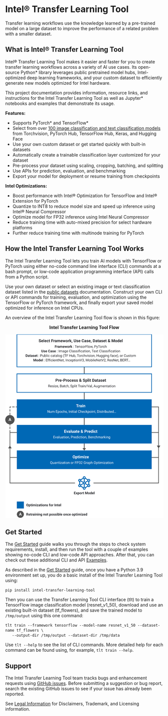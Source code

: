 <!-- SkipBadges -->
# Intel® Transfer Learning Tool

Transfer learning workflows use the knowledge learned by a pre-trained model on
a large dataset to improve the performance of a related problem with a smaller
dataset.

## What is Intel® Transfer Learning Tool

Intel® Transfer Learning Tool makes it easier and faster for you to
create transfer learning workflows across a variety of AI use cases. Its
open-source Python\* library leverages public pretrained model hubs,
Intel-optimized deep learning frameworks, and your custom dataset to efficiently
generate new models optimized for Intel hardware.

This project documentation provides information, resource links, and instructions for the Intel
Transfer Learning Tool as well as Jupyter\* notebooks and examples that
demonstrate its usage.

**Features:**
* Supports PyTorch\* and TensorFlow\*
* Select from over [100 image classification and text classification models](Models.md) from
  Torchvision, PyTorch Hub, TensorFlow Hub, Keras, and Hugging Face
* Use your own custom dataset or get started quickly with built-in datasets
* Automatically create a trainable classification layer customized for your dataset
* Pre-process your dataset using scaling, cropping, batching, and splitting
* Use APIs for prediction, evaluation, and benchmarking
* Export your model for deployment or resume training from checkpoints

**Intel Optimizations:**
* Boost performance with Intel® Optimization for TensorFlow and Intel® Extension for PyTorch
* Quantize to INT8 to reduce model size and speed up inference using Intel® Neural Compressor
* Optimize model for FP32 inference using Intel Neural Compressor
* Reduce training time with auto-mixed precision for select hardware platforms
* Further reduce training time with multinode training for PyTorch

## How the Intel Transfer Learning Tool Works

The Intel Transfer Learning Tool lets you train AI models with TensorFlow or
PyTorch using either no-code command line interface (CLI) commands at a bash
prompt, or low-code application programming interface (API) calls from a Python
script.

Use your own dataset or select an existing image or text classification dataset listed in the
[public datasets](DATASETS.md) documentation. Construct your own CLI or API commands for training, evaluation,
and optimization using the TensorFlow or PyTorch framework, and finally export
your saved model optimized for inference on Intel CPUs.

An overview of the Intel Transfer Learning Tool flow is shown in this
figure:

<p align="center"><b>Intel Transfer Learning Tool Flow</b></p>

<img alt="Intel Transfer Learning Tool Flow" title="Intel Transfer Learing Tool Flow" src="images/TLT-tool_flow.svg" width="600">

## Get Started

The [Get Started](GetStarted.md) guide walks you through the steps to check
system requirements, install, and then run the tool with a couple of examples
showing no-code CLI and low-code API approaches. After that, you can check out
these additional CLI and API [Examples](examples/README.md).

<!-- ExpandGetStarted-Start -->
As described in the [Get Started](GetStarted.md) guide, once you have a Python
3.9 environment set up, you do a basic install of the Intel Transfer Learning
Tool using:

```
pip install intel-transfer-learning-tool
```

Then you can use the Transfer Learning Tool CLI interface (tlt) to train a
TensorFlow image classification model (resnet_v1_50), download and use an
existing built-in dataset (tf_flowers), and save the trained model to
`/tmp/output` using this one command:

```
tlt train --framework tensorflow --model-name resnet_v1_50 --dataset-name tf_flowers \
   --output-dir /tmp/output --dataset-dir /tmp/data
```

Use `tlt --help` to see the list of CLI commands.  More detailed help for each
command can be found using, for example, `tlt train --help`.

<!-- ExpandGetStarted-End -->

## Support

The Intel Transfer Learning Tool team tracks bugs and enhancement requests using
[GitHub issues](https://github.com/IntelAI/transfer-learning-tool/issues). Before submitting a
suggestion or bug report, search the existing GitHub issues to see if your issue has already been reported.

See [Legal Information](Legal.md) for Disclaimers, Trademark, and Licensing information.
